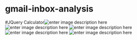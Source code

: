 # gmail-inbox-analysis
#JQuery Calculator![enter image description here](https://github.com/shubh2203/gmail-inbox-analysis/blob/master/images/gmail-traffic-month.png?raw=true)
![enter image description here](https://github.com/shubh2203/gmail-inbox-analysis/blob/master/images/gmail-traffic-minute.png?raw=true)
![enter image description here](https://github.com/shubh2203/gmail-inbox-analysis/blob/master/images/gmail-traffic-hour.png?raw=true)
![enter image description here](https://github.com/shubh2203/gmail-inbox-analysis/blob/master/images/gmail-traffic-day.png?raw=true)
![enter image description here](https://github.com/shubh2203/gmail-inbox-analysis/blob/master/images/gmail-traffic-day-week.png?raw=true)
